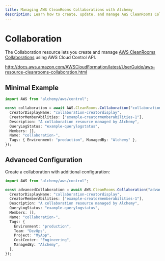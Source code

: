 ```yaml
---
title: Managing AWS CleanRooms Collaborations with Alchemy
description: Learn how to create, update, and manage AWS CleanRooms Collaborations using Alchemy Cloud Control.
---
```


# Collaboration

The Collaboration resource lets you create and manage [AWS CleanRooms Collaborations](https://docs.aws.amazon.com/cleanrooms/latest/userguide/) using AWS Cloud Control API.

http://docs.aws.amazon.com/AWSCloudFormation/latest/UserGuide/aws-resource-cleanrooms-collaboration.html

## Minimal Example

```ts
import AWS from "alchemy/aws/control";

const collaboration = await AWS.CleanRooms.Collaboration("collaboration-example", {
  CreatorDisplayName: "collaboration-creatordisplay",
  CreatorMemberAbilities: ["example-creatormemberabilities-1"],
  Description: "A collaboration resource managed by Alchemy",
  QueryLogStatus: "example-querylogstatus",
  Members: [],
  Name: "collaboration-",
  Tags: { Environment: "production", ManagedBy: "Alchemy" },
});
```

## Advanced Configuration

Create a collaboration with additional configuration:

```ts
import AWS from "alchemy/aws/control";

const advancedCollaboration = await AWS.CleanRooms.Collaboration("advanced-collaboration", {
  CreatorDisplayName: "collaboration-creatordisplay",
  CreatorMemberAbilities: ["example-creatormemberabilities-1"],
  Description: "A collaboration resource managed by Alchemy",
  QueryLogStatus: "example-querylogstatus",
  Members: [],
  Name: "collaboration-",
  Tags: {
    Environment: "production",
    Team: "DevOps",
    Project: "MyApp",
    CostCenter: "Engineering",
    ManagedBy: "Alchemy",
  },
});
```

